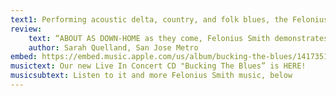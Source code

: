 ```yaml
---
text1: Performing acoustic delta, country, and folk blues, the Felonius Smith Trio carries on the exciting tradition of pre-war blues.
review: 
    text: “ABOUT AS DOWN-HOME as they come, Felonius Smith demonstrates a tremendous familiarity with that old-fashioned toe-tapping music culled from last century's   acoustic Piedmont blues, country blues, Delta, ragtime, gospel and folk. With his standout finger-picking style and slide guitar expertise, Jeff “Felonius Smith” makes his playing seem as easy as a lazy afternoon on the front porch of some old Smoky Mountain retreat.”
    author: Sarah Quelland, San Jose Metro
embed: https://embed.music.apple.com/us/album/bucking-the-blues/1417351829?app=music
musictext: Our new Live In Concert CD "Bucking The Blues” is HERE!
musicsubtext: Listen to it and more Felonius Smith music, below
---
```

